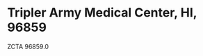 # Tripler Army Medical Center, HI, 96859 
ZCTA 96859.0 
<!-- Post Office or large volume customer -->
